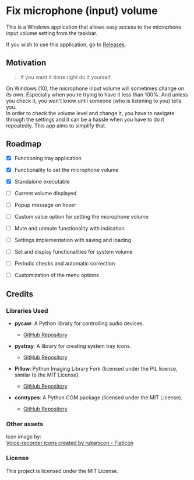 # Fix microphone (input) volume

This is a Windows application that allows easy access to the microphone input volume setting from the taskbar.

If you wish to use this application, go to [Releases](https://github.com/brziga/fix-mic-volume/releases).

## Motivation

> If you want it done right do it yourself.

On Windows (10), the microphone input volume will sometimes change _on its own_. Especially when you're trying to have it less than 100%. And unless you check it, you won't know until someone (who is listening to you) tells you.  
In order to check the volume level and change it, you have to navigate through the settings and it can be a hassle when you have to do it repeatedly. This app aims to simplify that. 

## Roadmap

- [x] Functioning tray application
- [x] Functionality to set the microphone volume
- [x] Standalone executable
- [ ] Current volume displayed
- [ ] Popup message on hover
- [ ] Custom value option for setting the microphone volume
- [ ] Mute and unmute functionality with indication
- [ ] Settings implementation with saving and loading
- [ ] Set and display functionalities for system volume
- [ ] Periodic checks and automatic correction
- [ ] Customization of the menu options


## Credits

### Libraries Used

- **pycaw**: A Python library for controlling audio devices.
  - [GitHub Repository](https://github.com/AndreMiras/pycaw)
  
- **pystray**: A library for creating system tray icons.
  - [GitHub Repository](https://github.com/moses-palmer/pystray)
  
- **Pillow**: Python Imaging Library Fork (licensed under the PIL license, similar to the MIT License).
  - [GitHub Repository](https://github.com/python-pillow/Pillow)
  
- **comtypes**: A Python COM package (licensed under the MIT License).
  - [GitHub Repository](https://github.com/enthought/comtypes)

### Other assets
Icon image by:  
<a href="https://www.flaticon.com/free-icons/voice-recorder" title="voice-recorder icons">Voice-recorder icons created by rukanicon - Flaticon</a>

### License
This project is licensed under the MIT License.
